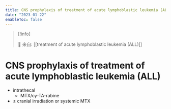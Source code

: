 ```yaml
---
title: CNS prophylaxis of treatment of acute lymphoblastic leukemia (ALL)
date: "2023-01-22"
enableToc: false
---
```


> [!info]
>
> 🌱 來自: [[treatment of acute lymphoblastic leukemia (ALL)]]

# CNS prophylaxis of treatment of acute lymphoblastic leukemia (ALL)
- intrathecal
	- MTX/cy-TA-rabine
- ± cranial irradiation or systemic MTX

